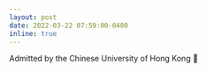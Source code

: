 ```yaml
---
layout: post
date: 2022-03-22 07:59:00-0400
inline: true
---
```


Admitted by the Chinese University of Hong Kong 🎉
